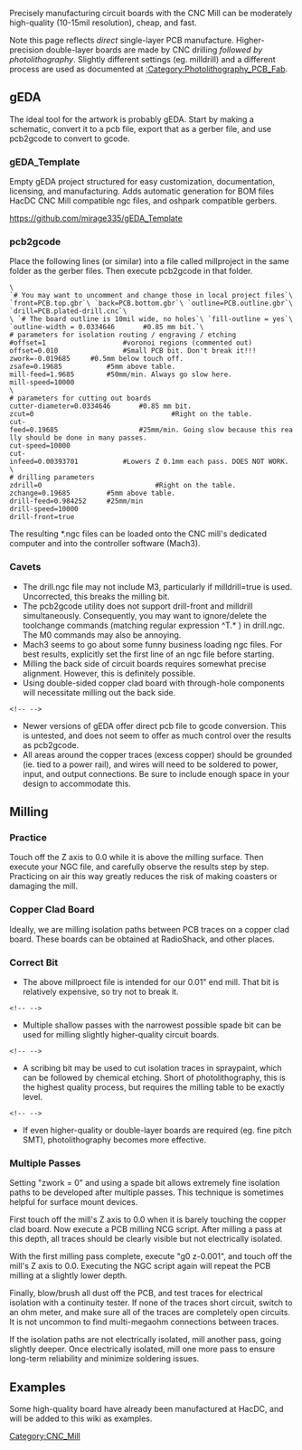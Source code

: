 Precisely manufacturing circuit boards with the CNC Mill can be
moderately high-quality (10-15mil resolution), cheap, and fast.

Note this page reflects *direct* single-layer PCB manufacture.
Higher-precision double-layer boards are made by CNC drilling *followed
by photolithography*. Slightly different settings (eg. milldrill) and a
different process are used as documented at
[:Category:Photolithography_PCB_Fab](:Category:Photolithography_PCB_Fab).

## gEDA

The ideal tool for the artwork is probably gEDA. Start by making a
schematic, convert it to a pcb file, export that as a gerber file, and
use pcb2gcode to convert to gcode.

### gEDA_Template

Empty gEDA project structured for easy customization, documentation,
licensing, and manufacturing. Adds automatic generation for BOM files
HacDC CNC Mill compatible ngc files, and oshpark compatible gerbers.

<https://github.com/mirage335/gEDA_Template>

### pcb2gcode

Place the following lines (or similar) into a file called millproject in
the same folder as the gerber files. Then execute pcb2gcode in that
folder.

``\
`# You may want to uncomment and change those in local project files`\
`front=PCB.top.gbr`\
`back=PCB.bottom.gbr`\
`outline=PCB.outline.gbr`\
`drill=PCB.plated-drill.cnc`\
``\
``\
`# The board outline is 10mil wide, no holes`\
`fill-outline = yes`\
`outline-width = 0.0334646       #0.85 mm bit.`\
``\
`# parameters for isolation routing / engraving / etching`\
`#offset=1                   #voronoi regions (commented out)`\
`offset=0.010                #Small PCB bit. Don't break it!!!`\
`zwork=-0.019685     #0.5mm below touch off.`\
`zsafe=0.19685           #5mm above table.`\
`mill-feed=1.9685        #50mm/min. Always go slow here.`\
`mill-speed=10000`\
``\
``\
`# parameters for cutting out boards`\
`cutter-diameter=0.0334646       #0.85 mm bit.`\
`zcut=0                                  #Right on the table.`\
`cut-feed=0.19685                    #25mm/min. Going slow because this really should be done in many passes.`\
`cut-speed=10000`\
`cut-infeed=0.00393701           #Lowers Z 0.1mm each pass. DOES NOT WORK.`\
``\
``\
`# drilling parameters`\
`zdrill=0                            #Right on the table.`\
`zchange=0.19685         #5mm above table.`\
`drill-feed=0.984252     #25mm/min`\
`drill-speed=10000`\
`drill-front=true`

The resulting \*.ngc files can be loaded onto the CNC mill's dedicated
computer and into the controller software (Mach3).

### Cavets

-   The drill.ngc file may not include M3, particularly if
    milldrill=true is used. Uncorrected, this breaks the milling bit.
-   The pcb2gcode utility does not support drill-front and milldrill
    simultaneously. Consequently, you may want to ignore/delete the
    toolchange commands (matching regular expression \^T.\* ) in
    drill.ngc. The M0 commands may also be annoying.
-   Mach3 seems to go about some funny business loading ngc files. For
    best results, explicitly set the first line of an ngc file before
    starting.
-   Milling the back side of circuit boards requires somewhat precise
    alignment. However, this is definitely possible.
-   Using double-sided copper clad board with through-hole components
    will necessitate milling out the back side.

```{=html}
<!-- -->
```
-   Newer versions of gEDA offer direct pcb file to gcode conversion.
    This is untested, and does not seem to offer as much control over
    the results as pcb2gcode.
-   All areas around the copper traces (excess copper) should be
    grounded (ie. tied to a power rail), and wires will need to be
    soldered to power, input, and output connections. Be sure to include
    enough space in your design to accommodate this.

## Milling

### Practice

Touch off the Z axis to 0.0 while it is above the milling surface. Then
execute your NGC file, and carefully observe the results step by step.
Practicing on air this way greatly reduces the risk of making coasters
or damaging the mill.

### Copper Clad Board

Ideally, we are milling isolation paths between PCB traces on a copper
clad board. These boards can be obtained at RadioShack, and other
places.

### Correct Bit

-   The above millproect file is intended for our 0.01" end mill. That
    bit is relatively expensive, so try not to break it.

```{=html}
<!-- -->
```
-   Multiple shallow passes with the narrowest possible spade bit can be
    used for milling slightly higher-quality circuit boards.

```{=html}
<!-- -->
```
-   A scribing bit may be used to cut isolation traces in spraypaint,
    which can be followed by chemical etching. Short of
    photolithography, this is the highest quality process, but requires
    the milling table to be exactly level.

```{=html}
<!-- -->
```
-   If even higher-quality or double-layer boards are required (eg. fine
    pitch SMT), photolithography becomes more effective.

### Multiple Passes

Setting "zwork = 0" and using a spade bit allows extremely fine
isolation paths to be developed after multiple passes. This technique is
sometimes helpful for surface mount devices.

First touch off the mill's Z axis to 0.0 when it is barely touching the
copper clad board. Now execute a PCB milling NCG script. After milling a
pass at this depth, all traces should be clearly visible but not
electrically isolated.

With the first milling pass complete, execute "g0 z-0.001", and touch
off the mill's Z axis to 0.0. Executing the NGC script again will repeat
the PCB milling at a slightly lower depth.

Finally, blow/brush all dust off the PCB, and test traces for electrical
isolation with a continuity tester. If none of the traces short circuit,
switch to an ohm meter, and make sure all of the traces are completely
open circuits. It is not uncommon to find multi-megaohm connections
between traces.

If the isolation paths are not electrically isolated, mill another pass,
going slightly deeper. Once electrically isolated, mill one more pass to
ensure long-term reliability and minimize soldering issues.

## Examples

Some high-quality board have already been manufactured at HacDC, and
will be added to this wiki as examples.

[Category:CNC_Mill](Category:CNC_Mill)
